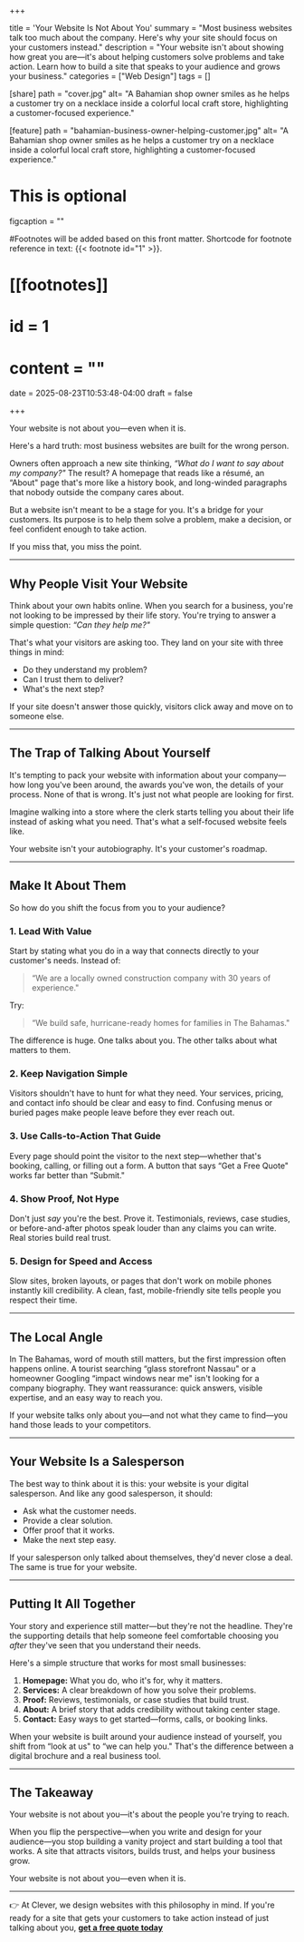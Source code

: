 +++

title = 'Your Website Is Not About You'
summary = "Most business websites talk too much about the company. Here's why your site should focus on your customers instead."
description = "Your website isn't about showing how great you are—it's about helping customers solve problems and take action. Learn how to build a site that speaks to your audience and grows your business."
categories = ["Web Design"]
tags = []

[share]
path = "cover.jpg"
alt= "A Bahamian shop owner smiles as he helps a customer try on a necklace inside a colorful local craft store, highlighting a customer-focused experience."

[feature]
path = "bahamian-business-owner-helping-customer.jpg"
alt= "A Bahamian shop owner smiles as he helps a customer try on a necklace inside a colorful local craft store, highlighting a customer-focused experience."
# This is optional
figcaption = ""

#Footnotes will be added based on this front matter. Shortcode for footnote reference in text: {{< footnote id="1" >}}.

# [[footnotes]]
#   id = 1
#   content = ""

date = 2025-08-23T10:53:48-04:00
draft = false

+++

Your website is not about you—even when it is.  

Here's a hard truth: most business websites are built for the wrong person.  

Owners often approach a new site thinking, *“What do I want to say about my company?"* The result? A homepage that reads like a résumé, an “About" page that's more like a history book, and long-winded paragraphs that nobody outside the company cares about.  

But a website isn't meant to be a stage for you. It's a bridge for your customers. Its purpose is to help them solve a problem, make a decision, or feel confident enough to take action.  

If you miss that, you miss the point.  

---

## Why People Visit Your Website  

Think about your own habits online. When you search for a business, you're not looking to be impressed by their life story. You're trying to answer a simple question: *“Can they help me?"*  

That's what your visitors are asking too. They land on your site with three things in mind:  

- Do they understand my problem?  
- Can I trust them to deliver?  
- What's the next step?  

If your site doesn't answer those quickly, visitors click away and move on to someone else.  

---

## The Trap of Talking About Yourself  

It's tempting to pack your website with information about your company—how long you've been around, the awards you've won, the details of your process. None of that is wrong. It's just not what people are looking for first.  

Imagine walking into a store where the clerk starts telling you about their life instead of asking what you need. That's what a self-focused website feels like.  

Your website isn't your autobiography. It's your customer's roadmap.  

---

## Make It About Them  

So how do you shift the focus from you to your audience?  

### 1. Lead With Value  
Start by stating what you do in a way that connects directly to your customer's needs. Instead of:  

> “We are a locally owned construction company with 30 years of experience."  

Try:  

> “We build safe, hurricane-ready homes for families in The Bahamas."  

The difference is huge. One talks about you. The other talks about what matters to them.  

### 2. Keep Navigation Simple  
Visitors shouldn't have to hunt for what they need. Your services, pricing, and contact info should be clear and easy to find. Confusing menus or buried pages make people leave before they ever reach out.  

### 3. Use Calls-to-Action That Guide  
Every page should point the visitor to the next step—whether that's booking, calling, or filling out a form. A button that says “Get a Free Quote" works far better than “Submit."  

### 4. Show Proof, Not Hype  
Don't just *say* you're the best. Prove it. Testimonials, reviews, case studies, or before-and-after photos speak louder than any claims you can write. Real stories build real trust.  

### 5. Design for Speed and Access  
Slow sites, broken layouts, or pages that don't work on mobile phones instantly kill credibility. A clean, fast, mobile-friendly site tells people you respect their time.  

---

## The Local Angle  

In The Bahamas, word of mouth still matters, but the first impression often happens online. A tourist searching “glass storefront Nassau" or a homeowner Googling “impact windows near me" isn't looking for a company biography. They want reassurance: quick answers, visible expertise, and an easy way to reach you.  

If your website talks only about you—and not what they came to find—you hand those leads to your competitors.  

---

## Your Website Is a Salesperson  

The best way to think about it is this: your website is your digital salesperson. And like any good salesperson, it should:  

- Ask what the customer needs.  
- Provide a clear solution.  
- Offer proof that it works.  
- Make the next step easy.  

If your salesperson only talked about themselves, they'd never close a deal. The same is true for your website.  

---

## Putting It All Together  

Your story and experience still matter—but they're not the headline. They're the supporting details that help someone feel comfortable choosing you *after* they've seen that you understand their needs.  

Here's a simple structure that works for most small businesses:  

1. **Homepage:** What you do, who it's for, why it matters.  
2. **Services:** A clear breakdown of how you solve their problems.  
3. **Proof:** Reviews, testimonials, or case studies that build trust.  
4. **About:** A brief story that adds credibility without taking center stage.  
5. **Contact:** Easy ways to get started—forms, calls, or booking links.  

When your website is built around your audience instead of yourself, you shift from “look at us" to “we can help you." That's the difference between a digital brochure and a real business tool.  

---

## The Takeaway  

Your website is not about you—it's about the people you're trying to reach.  

When you flip the perspective—when you write and design for your audience—you stop building a vanity project and start building a tool that works. A site that attracts visitors, builds trust, and helps your business grow.  

Your website is not about you—even when it is.  

---

👉 At Clever, we design websites with this philosophy in mind. If you're ready for a site that gets your customers to take action instead of just talking about you, [**get a free quote today**](/contact-us/)